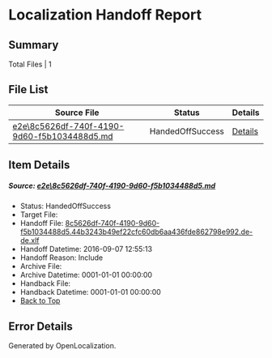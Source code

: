 # <a name='report-top'></a> Localization Handoff Report

## Summary
 Total Files | 1

## File List
 Source File | Status | Details 
 ----------- | ------ | ------- 
 [e2e\8c5626df-740f-4190-9d60-f5b1034488d5.md](https://github.com/OpenLocalizationTestOrg/ol-test0/blob/1fd7472234d33f3555c67f5f7749a3d57bf25f2e/e2e/8c5626df-740f-4190-9d60-f5b1034488d5.md) | HandedOffSuccess | [Details](#c0e20b11a19002e8fa8103b29e49b8d55fa943622)

## Item Details
##### <a name='c0e20b11a19002e8fa8103b29e49b8d55fa943622'></a> Source: [e2e\8c5626df-740f-4190-9d60-f5b1034488d5.md](https://github.com/OpenLocalizationTestOrg/ol-test0/blob/1fd7472234d33f3555c67f5f7749a3d57bf25f2e/e2e/8c5626df-740f-4190-9d60-f5b1034488d5.md)
* Status: HandedOffSuccess
* Target File: 
* Handoff File: [8c5626df-740f-4190-9d60-f5b1034488d5.44b3243b49ef22cfc60db6aa436fde862798e992.de-de.xlf](https://github.com/OpenLocalizationTestOrg/ol-test0-handoff/blob/bbf261d07d2cbfb2881943ecacb8e53879e752c0/ol-handoff/OpenLocalizationTestOrg/ol-test0-dede/yuwzho/ht/8c5626df-740f-4190-9d60-f5b1034488d5.44b3243b49ef22cfc60db6aa436fde862798e992.de-de.xlf)
* Handoff Datetime: 2016-09-07 12:55:13
* Handoff Reason: Include
* Archive File: 
* Archive Datetime: 0001-01-01 00:00:00
* Handback File: 
* Handback Datetime: 0001-01-01 00:00:00
* [Back to Top](#report-top)


## Error Details

Generated by OpenLocalization.
